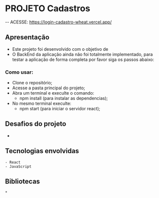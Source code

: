 # PROJETO Cadastros
 -- ACESSE: https://login-cadastro-wheat.vercel.app/

## Apresentação
-   Este projeto foi desenvolvido com o objetivo de 
- O BackEnd da aplicação ainda não foi totalmente implementado, para testar a aplicação de forma completa por favor siga os passos abaixo: 

### Como usar:
*   Clone o repositório;
*   Acesse a pasta principal do projeto;
*   Abra um terminal e execulte o comando:
    - npm install (para instalar as dependencias);
*   No mesmo terminal execulte:
    - npm start (para iniciar o servidor react);  
 
## Desafios do projeto
*   

## Tecnologias envolvidas
    - React
    - JavaScript

## Bibliotecas
    * 


